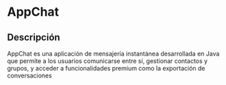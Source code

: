# AppChat

## Descripción
AppChat es una aplicación de mensajería instantánea desarrollada en Java que permite a los usuarios comunicarse entre sí, gestionar contactos y grupos, y acceder a funcionalidades premium como la exportación de conversaciones
